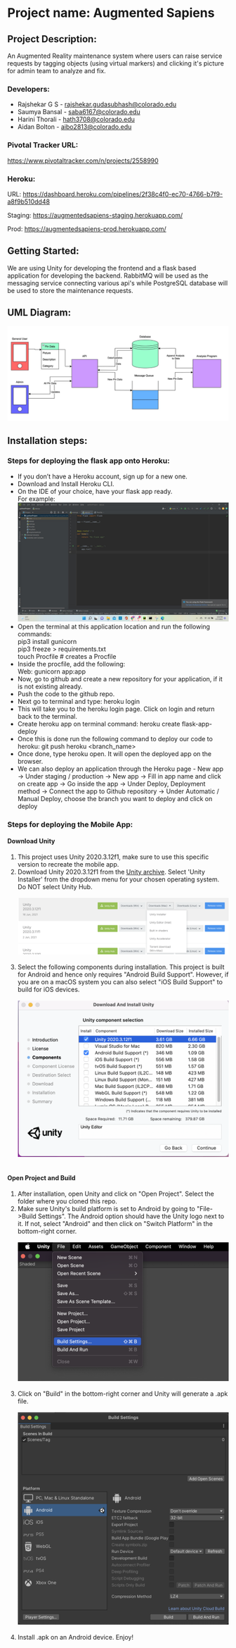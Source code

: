 # Project name: Augmented Sapiens 
## Project Description: 
An Augmented Reality maintenance system where users can raise service requests by tagging objects (using virtual markers) and clicking it's picture for admin team to analyze and fix.

### Developers: 
- Rajshekar G S - rajshekar.gudasubhash@colorado.edu
- Saumya Bansal - saba6167@colorado.edu
- Harini Thorali - hath3708@colorado.edu
- Aidan Bolton - aibo2813@colorado.edu

### Pivotal Tracker URL: 
https://www.pivotaltracker.com/n/projects/2558990 

### Heroku: 
URL: https://dashboard.heroku.com/pipelines/2f38c4f0-ec70-4766-b7f9-a8f9b510dd48

Staging: https://augmentedsapiens-staging.herokuapp.com/ 

Prod: https://augmentedsapiens-prod.herokuapp.com/

## Getting Started:
We are using Unity for developing the frontend and a flask based application for developing the backend. RabbitMQ will be used as the messaging service connecting various api's while PostgreSQL database will be used to store the maintenance requests.

## UML Diagram:
![image](Images/Architecture_Diagram.jpeg)

## Installation steps:

### Steps for deploying the flask app onto Heroku:
- If you don’t have a Heroku account, sign up for a new one.
- Download and Install Heroku CLI.
- On the IDE of your choice, have your flask app ready. <br>
For example: <br>
![image](Images/IDE.jpeg)
- Open the terminal at this application location and run the following commands: <br>
  pip3 install gunicorn <br>
  pip3 freeze > requirements.txt <br>
  touch Procfile # creates a Procfile <br>
- Inside the procfile, add the following: <br>
  Web: gunicorn app:app
- Now, go to github and create a new repository for your application, if it is not existing already.
- Push the code to the github repo.
- Next go to terminal and type: heroku login
- This will take you to the heroku login page. Click on login and return back to the terminal.
- Create heroku app on terminal command: heroku create flask-app-deploy
- Once this is done run the following command to deploy our code to heroku: git push heroku <branch_name>
- Once done, type heroku open. It will open the deployed app on the browser.
- We can also deploy an application through the Heroku page - New app → Under staging / production → New app → Fill in app name and click on create app → Go inside the app → Under Deploy, Deployment method → Connect the app to Github repository → Under Automatic / Manual Deploy, choose the branch you want to deploy and click on deploy

### Steps for deploying the Mobile App:

#### Download Unity

1. This project uses Unity 2020.3.12f1, make sure to use this specific version to recreate the mobile app.
2. Download Unity 2020.3.12f1 from the [Unity archive](https://unity3d.com/get-unity/download/archive). Select 'Unity Installer' from the dropdown menu for your chosen operating system. Do NOT select Unity Hub. <br><br> 
 ![image](Images/Download_Unity.png) <br><br>
3. Select the following components during installation. This project is built for Android and hence only requires "Android Build Support". However, if you are on a macOS system you can also select "iOS Build Support" to build for iOS devices. <br><br>
![image](Images/component_selection.png) <br><br>

#### Open Project and Build

1. After installation, open Unity and click on "Open Project". Select the folder where you cloned this repo.
2. Make sure Unity's build platform is set to Android by going to "File->Build Settings". The Android option should have the Unity logo next to it. If not, select "Android" and then click on "Switch Platform" in the bottom-right corner. <br><br>
   ![image](Images/build_settings.png) <br><br>
3. Click on "Build" in the bottom-right corner and Unity will generate a .apk file. <br><br>
   ![image](Images/build.png) <br><br>
4. Install .apk on an Android device. Enjoy!




			
